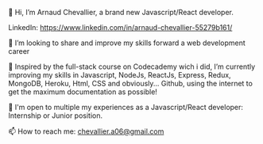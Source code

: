 👋 Hi, I’m Arnaud Chevallier, a brand new Javascript/React developer.

LinkedIn: https://www.linkedin.com/in/arnaud-chevallier-55279b161/

👀 I’m looking to share and improve my skills forward a web development career

🌱 Inspired by the full-stack course on Codecademy wich i did, I’m currently improving my skills in Javascript, NodeJs, ReactJs, Express, Redux, MongoDB, Heroku, Html, CSS and obviously... Github, using the internet to get the maximum documentation as possible!

💞️ I'm open to multiple my experiences as a Javascript/React developer: Internship or Junior position.

📫 How to reach me: chevallier.a06@gmail.com

<!---
Unvodka is a ✨ special ✨ repository because its `README.md` (this file) appears on your GitHub profile.
You can click the Preview link to take a look at your changes.
--->
